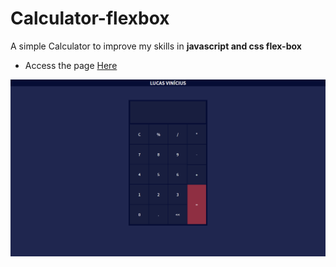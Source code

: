 # Calculator-flexbox
A simple Calculator to improve my skills in <strong>javascript and css flex-box</strong>


<ul><li>Access the page <a href="https://lucavini.github.io/Calculator-flexbox/">Here</a> </li></ul>

<img src="/img/screenshot.png">
